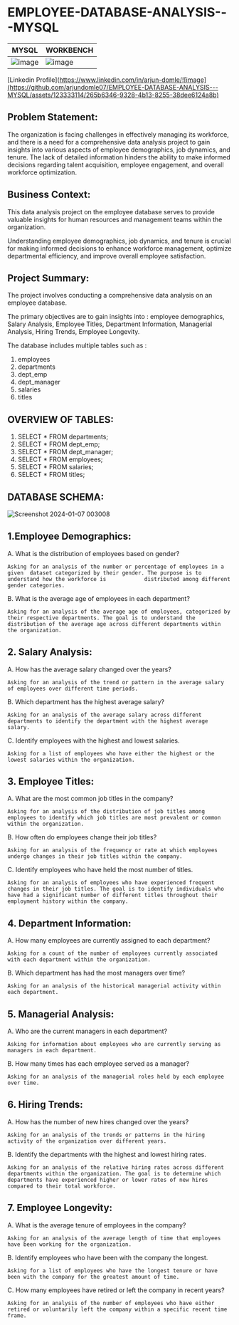# EMPLOYEE-DATABASE-ANALYSIS---MYSQL

| MYSQL              |  WORKBENCH               |
| ---------------------- | ---------------------- |
| ![image](https://github.com/arjundomle07/EMPLOYEE-DATABASE-ANALYSIS---MYSQL/assets/123333114/409eb1e8-398b-421e-9f48-2f3284ca24d3)  | ![image](https://github.com/arjundomle07/EMPLOYEE-DATABASE-ANALYSIS---MYSQL/assets/123333114/14a4ce84-e35e-4c40-8e61-9053acc0f6b5)|

[Linkedin Profile](https://www.linkedin.com/in/arjun-domle/![image](https://github.com/arjundomle07/EMPLOYEE-DATABASE-ANALYSIS---MYSQL/assets/123333114/265b6346-9328-4b13-8255-38dee6124a8b)

## Problem Statement:

The organization is facing challenges in effectively managing its workforce, and there is a need for a comprehensive data analysis project to gain insights into various aspects of employee demographics, job dynamics, and tenure. The lack of detailed information hinders the ability to make informed decisions regarding talent acquisition, employee engagement, and overall workforce optimization.


## Business Context:

This data analysis project on the employee database serves to provide valuable insights for human resources and management teams within the organization.

Understanding employee demographics, job dynamics, and tenure is crucial for making informed decisions to enhance workforce management, optimize departmental efficiency, and improve overall employee satisfaction.


## Project Summary:

The project involves conducting a comprehensive data analysis on an employee database.

The primary objectives are to gain insights into : employee demographics, Salary Analysis, Employee Titles,  Department Information, Managerial Analysis, Hiring Trends, Employee Longevity.

The database includes multiple tables such as :
1. employees 
2. departments
3. dept_emp
4. dept_manager
5. salaries
6. titles


## OVERVIEW OF TABLES:
1. SELECT * FROM departments;
2. SELECT * FROM dept_emp;
3. SELECT * FROM dept_manager;
4. SELECT * FROM employees;
5. SELECT * FROM salaries;
6. SELECT * FROM titles;


## DATABASE SCHEMA:

![Screenshot 2024-01-07 003008](https://github.com/arjundomle07/EMPLOYEE-DATABASE-ANALYSIS---MYSQL/assets/123333114/fb98db40-6663-4ef7-be86-f1856caedff6)


## 1.Employee Demographics:

A. What is the distribution of employees based on gender?

    Asking for an analysis of the number or percentage of employees in a given  dataset categorized by their gender. The purpose is to understand how the workforce is            distributed among different gender categories.
    

B. What is the average age of employees in each department?

    Asking for an analysis of the average age of employees, categorized by their respective departments. The goal is to understand the distribution of the average age across different departments within the organization.


## 2. Salary Analysis:

A. How has the average salary changed over the years?

    Asking for an analysis of the trend or pattern in the average salary of employees over different time periods.

B. Which department has the highest average salary?

    Asking for an analysis of the average salary across different departments to identify the department with the highest average salary.

C. Identify employees with the highest and lowest salaries.

    Asking for a list of employees who have either the highest or the lowest salaries within the organization.  


## 3. Employee Titles:

A. What are the most common job titles in the company?

    Asking for an analysis of the distribution of job titles among employees to identify which job titles are most prevalent or common within the organization.

B. How often do employees change their job titles?

    Asking for an analysis of the frequency or rate at which employees undergo changes in their job titles within the company.

C. Identify employees who have held the most number of titles.

    Asking for an analysis of employees who have experienced frequent changes in their job titles. The goal is to identify individuals who have had a significant number of different titles throughout their employment history within the company.


## 4. Department Information:

A. How many employees are currently assigned to each department?

    Asking for a count of the number of employees currently associated with each department within the organization.

B. Which department has had the most managers over time?

    Asking for an analysis of the historical managerial activity within each department.


## 5. Managerial Analysis:

A. Who are the current managers in each department?

    Asking for information about employees who are currently serving as managers in each department.

B. How many times has each employee served as a manager?

    Asking for an analysis of the managerial roles held by each employee over time.


## 6. Hiring Trends:

A. How has the number of new hires changed over the years?

    Asking for an analysis of the trends or patterns in the hiring activity of the organization over different years.

B. Identify the departments with the highest and lowest hiring rates.

    Asking for an analysis of the relative hiring rates across different departments within the organization. The goal is to determine which departments have experienced higher or lower rates of new hires compared to their total workforce.


## 7. Employee Longevity:

A. What is the average tenure of employees in the company?

    Asking for an analysis of the average length of time that employees have been working for the organization.

B. Identify employees who have been with the company the longest.

    Asking for a list of employees who have the longest tenure or have been with the company for the greatest amount of time.

C. How many employees have retired or left the company in recent years?

    Asking for an analysis of the number of employees who have either retired or voluntarily left the company within a specific recent time frame.





